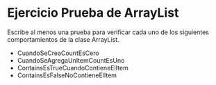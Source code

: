 Ejercicio Prueba de ArrayList
=============================

Escribe al menos una prueba para verificar cada uno de los siguientes comportamientos de la clase ArrayList.

* CuandoSeCreaCountEsCero
* CuandoSeAgregaUnItemCountEsUno
* ContainsEsTrueCuandoContieneElItem
* ContainsEsFalseNoContieneElItem

